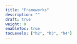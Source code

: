 ```yaml
---
title: "Frameworks"
description: ""
draft: true
weight: 0
enableToc: true
tocLevels: ["h2", "h3", "h4"]
---
```

